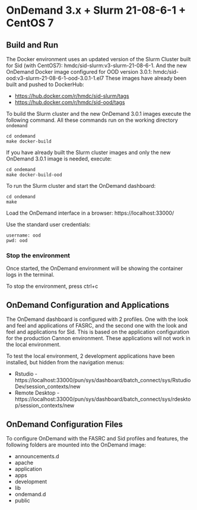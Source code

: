 # OnDemand 3.x + Slurm 21-08-6-1 + CentOS 7

## Build and Run
The Docker environment uses an updated version of the Slurm Cluster built for Sid (with CentOS7): hmdc/sid-slurm:v3-slurm-21-08-6-1. 
And the new OnDemand Docker image configured for OOD version 3.0.1: hmdc/sid-ood:v3-slurm-21-08-6-1-ood-3.0.1-1.el7
These images have already been built and pushed to DockerHub:
 - https://hub.docker.com/r/hmdc/sid-slurm/tags
 - https://hub.docker.com/r/hmdc/sid-ood/tags


To build the Slurm cluster and the new OnDemand 3.0.1 images execute the following command. All these commands run on the working directory `ondemand`
```
cd ondemand
make docker-build
```

If you have already built the Slurm cluster images and only the new OnDemand 3.0.1 image is needed, execute:
```
cd ondemand
make docker-build-ood
```

To run the Slurm cluster and start the OnDemand dashboard:
```
cd ondemand
make
```

Load the OnDemand interface in a browser:
https://localhost:33000/

Use the standard user credentials:
```
username: ood
pwd: ood
```

### Stop the environment
Once started, the OnDemand environment will be showing the container logs in the terminal.

To stop the environment, press ctrl+c

## OnDemand Configuration and Applications
The OnDemand dashboard is configured with 2 profiles. One with the look and feel and applications of FASRC, and the second one with the look and feel and applications for Sid. This is based on the application configuration for the production Cannon environment. These applications will not work in the local environment.

To test the local environment, 2 development applications have been installed, but hidden from the navigation menus:
 - Rstudio - https://localhost:33000/pun/sys/dashboard/batch_connect/sys/RstudioDev/session_contexts/new
 - Remote Desktop - https://localhost:33000/pun/sys/dashboard/batch_connect/sys/rdesktop/session_contexts/new


## OnDemand Configuration Files
To configure OnDemand with the FASRC and Sid profiles and features, the following folders are mounted into the OnDemand image:
 - announcements.d
 - apache
 - application
 - apps
 - development
 - lib
 - ondemand.d
 - public

